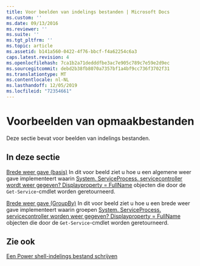 ```yaml
---
title: Voor beelden van indelings bestanden | Microsoft Docs
ms.custom: ''
ms.date: 09/13/2016
ms.reviewer: ''
ms.suite: ''
ms.tgt_pltfrm: ''
ms.topic: article
ms.assetid: b141a560-0422-4f76-bbcf-f4a62254c6a3
caps.latest.revision: 4
ms.openlocfilehash: 7ca1b2a71dedddfbe3ac7e905c789c7e59e2d9ec
ms.sourcegitcommit: debd2b38fb8070a7357bf1a4bf9cc736f3702f31
ms.translationtype: MT
ms.contentlocale: nl-NL
ms.lasthandoff: 12/05/2019
ms.locfileid: "72354661"
---
```

# <a name="examples-of-formatting-files"></a>Voorbeelden van opmaakbestanden

Deze sectie bevat voor beelden van indelings bestanden.

## <a name="in-this-section"></a>In deze sectie

[Brede weer gave (basis)](./wide-view-basic.md) In dit voor beeld ziet u hoe u een algemene weer gave implementeert waarin [System. ServiceProcess. servicecontroller wordt weer gegeven? Displayproperty = FullName](/dotnet/api/System.ServiceProcess.ServiceController) objecten die door de `Get-Service`-cmdlet worden geretourneerd.

[Brede weer gave (GroupBy)](./wide-view-groupby.md) In dit voor beeld ziet u hoe u een brede weer gave implementeert waarin groepen [System. ServiceProcess. servicecontroller worden weer gegeven? Displayproperty = FullName](/dotnet/api/System.ServiceProcess.ServiceController) objecten die door de `Get-Service`-cmdlet worden geretourneerd.

## <a name="see-also"></a>Zie ook

[Een Power shell-indelings bestand schrijven](./writing-a-powershell-formatting-file.md)
